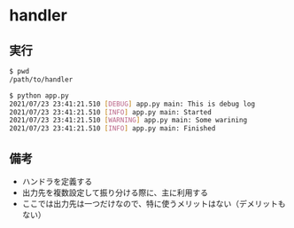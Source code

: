 # handler

## 実行

```sh
$ pwd
/path/to/handler

$ python app.py
2021/07/23 23:41:21.510 [DEBUG] app.py main: This is debug log
2021/07/23 23:41:21.510 [INFO] app.py main: Started
2021/07/23 23:41:21.510 [WARNING] app.py main: Some warining
2021/07/23 23:41:21.510 [INFO] app.py main: Finished
```

## 備考

* ハンドラを定義する
* 出力先を複数設定して振り分ける際に、主に利用する
* ここでは出力先は一つだけなので、特に使うメリットはない（デメリットもない）
